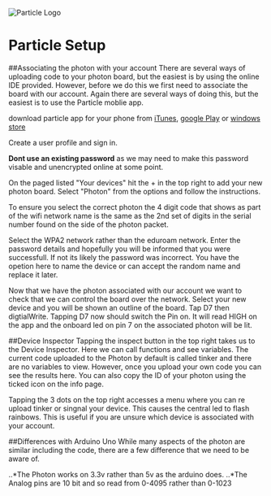 
![Particle Logo][logo]

[logo]: https://www-assets.particle.io/images/particle-mark.png "Particle logo image"
Particle Setup
==============

##Associating the photon with your account
There are several ways of uploading code to your photon board, but the easiest is by using the online IDE provided. However, before we do this we first need to associate the board with our account. Again there are several ways of doing this, but the easiest is to use the Particle moblie app.

download particle app for your phone from [iTunes](https://itunes.apple.com/us/app/particle-build-iot-projects/id991459054?mt=8), [google Play](https://play.google.com/store/apps/details?id=io.particle.android.app&hl=en) or [windows store](https://www.microsoft.com/en-us/store/p/particle/9nblggh4p55n)

Create a user profile and sign in. 

**Dont use an existing password** as we may need to make this password visable and unencrypted online at some point.

On the paged listed "Your devices" hit the + in the top right to add your new photon board. Select "Photon" from the options and follow the instructions. 

To ensure you select the correct photon the 4 digit code that shows as part of the wifi network name is the same as the 2nd set of digits in the serial number found on the side of the photon packet.

Select the WPA2 network rather than the eduroam network. Enter the password details and hopefully you will be informed that you were successfull. If not its likely the password was incorrect. You have the opetion here to name the device or can accept the random name and replace it later.

Now that we have the photon associated with our account we want to check that we can control the board over the network. Select your new device and you will be shown an outline of the board. Tap D7 then digtialWrite. Tapping D7 now should switch the Pin on. It will read HIGH on the app and the onboard led on pin 7 on the associated photon will be lit. 

##Device Inspector
Tapping the inspect button in the top right takes us to the Device Inspector. Here we can call functions and see variables. The current code uploaded to the Photon by default is called tinker and there are no variables to view. However, once you upload your own code you can see the results here. You can also copy the ID of your photon using the ticked icon on the info page. 

Tapping the 3 dots on the top right accesses a menu where you can re upload tinker or singnal your device. This causes the central led to flash rainbows. This is useful if you are unsure which device is associated with your account. 

##Differences with Arduino Uno
While many aspects of the photon are similar including the code, there are a few difference that we need to be aware of.

..*The Photon works on 3.3v rather than 5v as the arduino does. 
..*The Analog pins are 10 bit and so read from 0-4095 rather than 0-1023